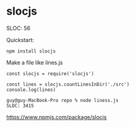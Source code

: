 # slocjs

SLOC: 56

Quickstart:

```
npm install slocjs
```

Make a file like lines.js
```
const slocjs = require('slocjs')

const lines = slocjs.countLinesInDir('./src')
console.log(lines)
```

```
guy@guy-MacBook-Pro repo % node liness.js
SLOC: 3415
```

https://www.npmjs.com/package/slocjs
